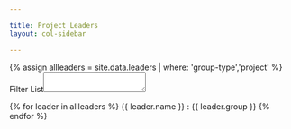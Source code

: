 ```yaml
---

title: Project Leaders
layout: col-sidebar

---
```


{% assign allleaders = site.data.leaders | where: 'group-type','project' %}
<label for='leaders-filter'>Filter List</label><textarea id='leaders-filter'></textarea>
<section id='leaders-list'>
  {% for leader in allleaders %}
  {{ leader.name }} : {{ leader.group }}
  {% endfor %}
</section>

<script type='text/javascript'>
  var leaders = {{ allleaders }};
  
 $(function() {
    $("leaders-filter").keyup(function(e) {
     var code = e.keyCode ? e.keyCode : e.which;
     if (code == 13) {  // Enter keycode
        alert('filter it');
       }
   });
 });
</script>
